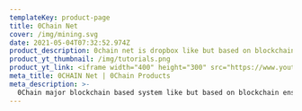 ```yaml
---
templateKey: product-page
title: 0Chain Net
cover: /img/mining.svg
date: 2021-05-04T07:32:52.974Z
product_description: 0chain net is dropbox like but based on blockchain ensuring security, privacy compliance.
product_yt_thumbnail: /img/tutorials.png
product_yt_link: <iframe width="400" height="300" src="https://www.youtube.com/embed/GvhMEC4VN_8" title="YouTube video player" frameborder="0" allow="accelerometer; autoplay; clipboard-write; encrypted-media; gyroscope; picture-in-picture" allowfullscreen></iframe>
meta_title: 0CHAIN Net | 0Chain Products
meta_description: >-
  0Chain major blockchain based system like but based on blockchain ensuring security, privacy compliance.
---
```

